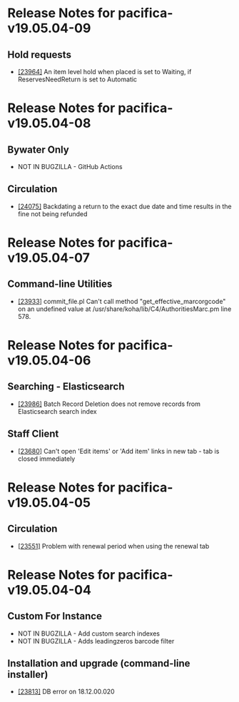 
# Release Notes for pacifica-v19.05.04-09

## Hold requests

- [[23964]](http://bugs.koha-community.org/bugzilla3/show_bug.cgi?id=23964) An item level hold when placed is set to Waiting, if ReservesNeedReturn is set to Automatic



# Release Notes for pacifica-v19.05.04-08

## Bywater Only

- NOT IN BUGZILLA - GitHub Actions

## Circulation

- [[24075]](http://bugs.koha-community.org/bugzilla3/show_bug.cgi?id=24075) Backdating a return to the exact due date and time results in the fine not being refunded



# Release Notes for pacifica-v19.05.04-07

## Command-line Utilities

- [[23933]](http://bugs.koha-community.org/bugzilla3/show_bug.cgi?id=23933) commit_file.pl Can't call method "get_effective_marcorgcode" on an undefined value at /usr/share/koha/lib/C4/AuthoritiesMarc.pm line 578.



# Release Notes for pacifica-v19.05.04-06

## Searching - Elasticsearch

- [[23986]](http://bugs.koha-community.org/bugzilla3/show_bug.cgi?id=23986) Batch Record Deletion does not remove records from Elasticsearch search index

## Staff Client

- [[23680]](http://bugs.koha-community.org/bugzilla3/show_bug.cgi?id=23680) Can't open 'Edit items' or 'Add item' links in new tab - tab is closed immediately



# Release Notes for pacifica-v19.05.04-05

## Circulation

- [[23551]](http://bugs.koha-community.org/bugzilla3/show_bug.cgi?id=23551) Problem with renewal period when using the renewal tab



# Release Notes for pacifica-v19.05.04-04

## Custom For Instance

- NOT IN BUGZILLA - Add custom search indexes
- NOT IN BUGZILLA - Adds leadingzeros barcode filter

## Installation and upgrade (command-line installer)

- [[23813]](http://bugs.koha-community.org/bugzilla3/show_bug.cgi?id=23813) DB error on 18.12.00.020


